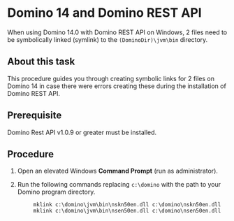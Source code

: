 # Domino 14 and Domino REST API

When using Domino 14.0 with Domino REST API on Windows, 2 files need to be symbolically linked (symlink) to the `(DominoDir)\jvm\bin` directory.

## About this task

This procedure guides you through creating symbolic links for 2 files on Domino 14 in case there were errors creating these during the installation of Domino REST API.

## Prerequisite

Domino Rest API v1.0.9 or greater must be installed.

## Procedure

1. Open an elevated Windows **Command Prompt** (run as administrator).
2. Run the following commands replacing `c:\domino` with the path to your Domino program directory.

     ```
          mklink c:\domino\jvm\bin\nskn50en.dll c:\domino\nskn50en.dll
          mklink c:\domino\jvm\bin\nsen50en.dll c:\domino\nsen50en.dll 
     ```

